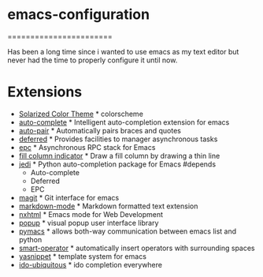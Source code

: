 # emacs-configuration #
=======================

Has been a long time since i wanted to use emacs as my text editor but never had the time
to properly configure it until now.


# Extensions #
* [Solarized Color Theme](https://github.com/sellout/emacs-color-theme-solarized)
		* colorscheme
* [auto-complete](https://github.com/auto-complete/auto-complete.git)
		* Intelligent auto-completion extension for emacs
* [auto-pair](https://github.com/capitaomorte/autopair)
		* Automatically pairs braces and quotes
* [deferred](https://github.com/kiwanami/emacs-deferred.git)
		* Provides facilities to manager asynchronous tasks
* [epc](https://github.com/kiwanami/emacs-epc.git)
		* Asynchronous RPC stack for Emacs
* [fill column indicator](https://github.com/alpaker/Fill-Column-Indicator.git)
		* Draw a fill column by drawing a thin line
* [jedi](https://github.com/tkf/emacs-jedi.git)
		* Python auto-completion package for Emacs
	#depends
	* Auto-complete
	* Deferred
	* EPC
* [magit](https://github.com/magit/magit.git)
		* Git interface for emacs
* [markdown-mode](https://github.com/markdownmode)
		* Markdown formatted text extension
* [nxhtml](https://github.com/emacsmirror/nxhtml)
		* Emacs mode for Web Development
* [popup](https://github.com/auto-complete/popup-el.git)
		* visual popup user interface library
* [pymacs](https://github.com/pinard/Pymacs.git)
		* allows both-way communication between emacs list and python
* [smart-operator](https://github.com/xwl/smart-operator.git)
		* automatically insert operators with surrounding spaces
* [yasnippet](https://github.com/capitaomorte/yasnippet.git)
		* template system for emacs
* [ ido-ubiquitous](https://github.com/DarwinAwardWinner/ido-ubiquitous.git)
		* ido completion everywhere



